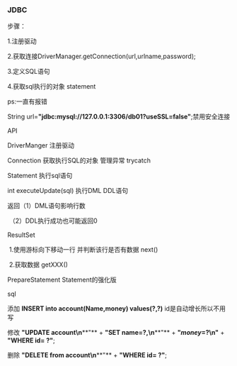 ### JDBC

步骤：

1.注册驱动

2.获取连接DriverManager.getConnection(url,urlname,password);

3.定义SQL语句

4.获取sql执行的对象 statement

ps:一直有报错

String url=**"jdbc:mysql://127.0.0.1:3306/db01?useSSL=false"**;禁用安全连接



API

DriverManger 注册驱动

Connection  获取执行SQL的对象 管理异常 trycatch

Statement  执行sql语句

int executeUpdate(sql) 执行DML DDL语句

返回（1）DML语句影响行数

​		（2）DDL执行成功也可能返回0

ResultSet

​           1.使用游标向下移动一行 并判断该行是否有数据 next()

​			2.获取数据 getXXX()

PrepareStatement   Statement的强化版



sql

添加   **INSERT into account(Name,money) values(?,?)**    id是自动增长所以不用写

修改   **"****UPDATE account****\n****"** +
       		 **"****SET name=?,****\n****"** +
      		  **"***money***=?****\n****"** +
        	**"****WHERE id= ?****"**;

删除    **"****DELETE from account****\n****"** +
        **"****WHERE id= ?****"**;
